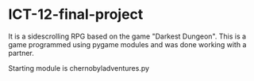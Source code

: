 # ICT-12-final-project

It is a sidescrolling RPG based on the game "Darkest Dungeon". 
This is a game programmed using pygame modules and was done working with a partner. 

Starting module is chernobyladventures.py
